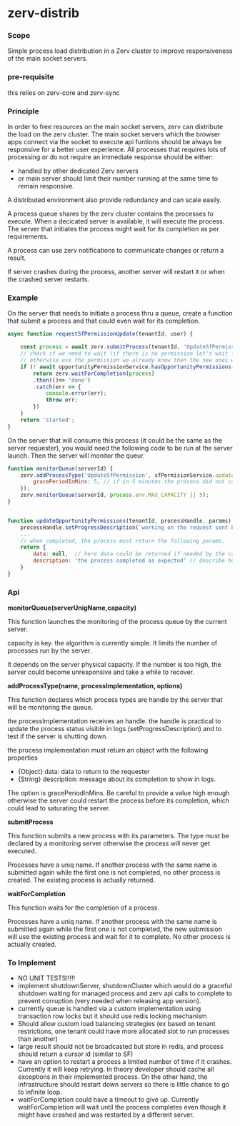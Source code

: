 # zerv-distrib



### Scope
Simple process load distribution in a Zerv cluster to improve responsiveness of the main socket servers.


### pre-requisite
this relies on zerv-core and zerv-sync


### Principle
In order to free resources on the main socket servers, zerv can distribute the load on the zerv cluster.
The main socket servers which the browser apps connect via the socket to execute api funtions should be always be responsive for a better user experience.
All processes that requires lots of processing or do not require an immediate response should be either:
- handled by other dedicated Zerv servers
- or main server should limit their number running at the same time to remain responsive.

A distributed environment also provide redundancy and can scale easily.


A process queue shares by the zerv cluster contains the processes to execute. 
When a decicated server is available, it will execute the process.
The server that initiates the process might wait for its completion as per requirements.

A process can use zerv notifications to communicate changes or return a result.

If server crashes during the process, another server will restart it or when the crashed server restarts.

### Example

On the server that needs to initiate a process thru a queue, create a function that submit a process and that could even wait for its completion.

```javascript
async function requestSfPermissionUpdate(tenantId, user) {

    const process = await zerv.submitProcess(tenantId, 'UpdateSfPermission', `tenant${tenantId}/${user.id}`,{tenantId, user});
    // check if we need to wait (if there is no permission let's wait for process to complete)
    // otherwise use the permission we already know then the new ones will be pushed over the network
    if (! await opportunityPermissionService.hasOpportunityPermissions(tenantId, user) ) {
        return zerv.waitForCompletion(process)
        .then(()=> 'done')
        .catch(err => {
            console.error(err);
            throw err;
        })
    }
    return 'started';
}
```

On the server that will consume this process (it could be the same as the server requester), you would need the following code to be run at the server launch.
Then the server will monitor the queur.

```javascript
function monitorQueue(serverId) {
    zerv.addProcessType('UpdateSfPermission', sfPermisionService.updateOpportunityPermissions, {
        gracePeriodInMins: 5, // if in 5 minutes the process did not come back, it must be crashed. it will restart by itself
    });
    zerv.monitorQueue(serverId, process.env.MAX_CAPACITY || 5);
}


function updateOpportunityPermissions(tenantId, processHandle, params) {
    processHandle.setProgressDescription(`working on the request sent by ${params.user}`);
    ...
    // when completed, the process must return the following params.
    return {
        data: null,  // here data could be returned if needed by the caller (means it is waiting for it)
        description: 'the process completed as expected' // describe how the process completed for logging purposes
    }
}
```

### Api

__monitorQueue(serverUnigName,capacity)__

This function launches the monitoring of the process queue by the current server.

capacity is key. the algorithm is currently simple. It limits the number of processes run by the server.

It depends on the server physical capacity. If the number is too high, the server could become unresponsive and take a while to recover.

__addProcessType(name, processImplementation, options)__

This function declares which process types are handle by the server that will be monitoring the queue.

the processImplementation receives an handle.
the handle is practical to update the process status visible in logs (setProgressDescription) and to test if the server is shutting down.

the process implementation must return an object with the following properties 
- {Object} data: data to return to the requester
- {String} description: message about its completion to show in logs.

The option is gracePeriodInMins. Be careful to provide a value high enough otherwise the server could restart the process before its completion, which could lead to saturating the server.

__submitProcess__

This function submits a new process with its parameters. The type must be declared by a monitoring server otherwise the process will never get executed.

Processes have a uniq name. If another process with the same name is submitted again while the first one is not completed, no other process is created.
The existing process is actually returned.

__waitForCompletion__

This function waits for the completion of a process.

Processes have a uniq name. If another process with the same name is submitted again while the first one is not completed, the new submission will use the existing process and wait for it to complete.
No other process is actually created.


### To Implement
- NO UNIT TESTS!!!!!
- implement shutdownServer, shutdownCluster which would do a graceful shutdown waiting for managed process and zerv api calls to complete to prevent corruption (very needed when releasing app version).
- currently queue is handled via a custom implementation using transaction row locks but it should use redis locking mechanism
- Should allow custom load balancing strategies (ex based on tenant restrictions, one tenant could have more allocated slot to run processes than another)
- large result should not be broadcasted but store in redis, and process should return a cursor id (similar to SF)
- have an option to restart a process a limited number of time if it crashes. Currently it will keep retrying. In theory developer should cache all exceptions in their implemented process. On the other hand, the infrastructure should restart down servers so there is little chance to go to infinite loop.
- waitForCompletion could have a timeout to give up. Currently waitForCompletion will wait until the process completes even though it might have crashed and was restarted by a different server.


